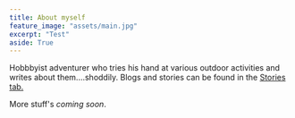 ```yaml
---
title: About myself
feature_image: "assets/main.jpg"
excerpt: "Test"
aside: True
---
```


Hobbbyist adventurer who tries his hand at various outdoor activities and writes about them....shoddily.
Blogs and stories can be found in the <a href="/stories/" title="Stories"> Stories tab.</a>


More stuff's *coming soon*.
